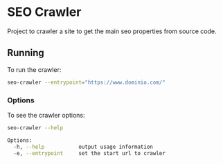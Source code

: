 # SEO Crawler

Project to crawler a site to get the main seo properties from source code.

## Running

To run the crawler:

```sh
seo-crawler --entrypoint="https://www.dominio.com/"
```

### Options

To see the crawler options:

```sh
seo-crawler --help

Options:
  -h, --help           output usage information
  -e, --entrypoint     set the start url to crawler
```
